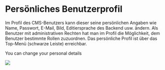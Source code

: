 # Persönliches Benutzerprofil

Im Profil des CMS-Benutzers kann dieser seine persönlichen Angaben wie Name, Passwort, E-Mail, Bild, Editiersprache des Backend usw. ändern. Als Benutzer mit administrativen Rechten hat man im Profil die Möglichkeit, dem Benutzer bestimmte Rollen zuzuordnen.
Das persönliche Profil ist über das Top-Menü (schwarze Leiste) erreichbar.

You can change your personal details 

![](Bild.png)